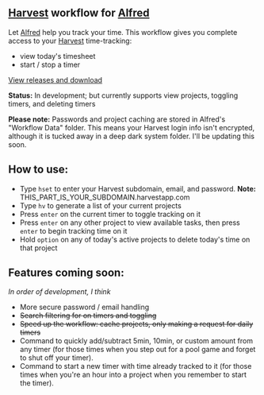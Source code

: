 ## [Harvest][1] workflow for [Alfred][2]

Let [Alfred][2] help you track your time. This workflow gives you complete access to your [Harvest][1] time-tracking:

* view today's timesheet
* start / stop a timer

[View releases and download](https://github.com/neilrenicker/alfred-harvest/releases)

**Status:** In development; but currently supports view projects, toggling timers, and deleting timers

**Please note:** Passwords and project caching are stored in Alfred's "Workflow Data" folder. This means your Harvest login info isn't encrypted, although it is tucked away in a deep dark system folder. I'll be updating this soon.

## How to use:

* Type `hset` to enter your Harvest subdomain, email, and password. **Note:** THIS_PART_IS_YOUR_SUBDOMAIN.harvestapp.com
* Type `hv` to generate a list of your current projects
* Press `enter` on the current timer to toggle tracking on it
* Press `enter` on any other project to view available tasks, then press `enter` to begin tracking time on it
* Hold `option` on any of today's active projects to delete today's time on that project

## Features coming soon:
*In order of development, I think*

* More secure password / email handling
* ~~Search filtering for on timers and toggling~~
* ~~Speed up the workflow: cache projects, only making a request for daily timers~~
* Command to quickly add/subtract 5min, 10min, or custom amount from any timer (for those times when you step out for a pool game and forget to shut off your timer).
* Command to start a new timer with time already tracked to it (for those times when you're an hour into a project when you remember to start the timer).

[1]: http://www.getharvest.com/
[2]: http://www.alfredapp.com/